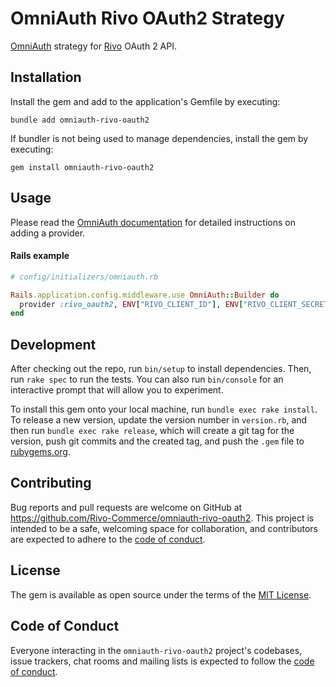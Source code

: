 # OmniAuth Rivo OAuth2 Strategy

[OmniAuth](https://github.com/omniauth/omniauth) strategy for
[Rivo](https://www.rivo.io/) OAuth 2 API.

## Installation

Install the gem and add to the application's Gemfile by executing:

```console
bundle add omniauth-rivo-oauth2
```

If bundler is not being used to manage dependencies, install the gem by
executing:

```console
gem install omniauth-rivo-oauth2
```

## Usage

Please read the [OmniAuth documentation](https://github.com/omniauth/omniauth)
for detailed instructions on adding a provider.

#### Rails example

```ruby
# config/initializers/omniauth.rb

Rails.application.config.middleware.use OmniAuth::Builder do
  provider :rivo_oauth2, ENV["RIVO_CLIENT_ID"], ENV["RIVO_CLIENT_SECRET"]
end
```

## Development

After checking out the repo, run `bin/setup` to install dependencies. Then, run
`rake spec` to run the tests. You can also run `bin/console` for an interactive
prompt that will allow you to experiment.

To install this gem onto your local machine, run `bundle exec rake install`. To
release a new version, update the version number in `version.rb`, and then run
`bundle exec rake release`, which will create a git tag for the version, push
git commits and the created tag, and push the `.gem` file to
[rubygems.org](https://rubygems.org).

## Contributing

Bug reports and pull requests are welcome on GitHub at
<https://github.com/Rivo-Commerce/omniauth-rivo-oauth2>. This project is
intended to be a safe, welcoming space for collaboration, and contributors are
expected to adhere to the [code of conduct](CODE_OF_CONDUCT.md).

## License

The gem is available as open source under the terms of the
[MIT License](https://opensource.org/licenses/MIT).

## Code of Conduct

Everyone interacting in the `omniauth-rivo-oauth2` project's codebases, issue
trackers, chat rooms and mailing lists is expected to follow the
[code of conduct](CODE_OF_CONDUCT.md).

